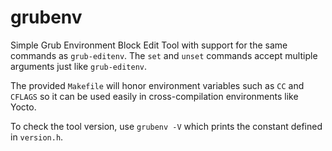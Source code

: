 # grubenv
Simple Grub Environment Block Edit Tool with support for the same commands as
`grub-editenv`.  The `set` and `unset` commands accept multiple arguments just
like `grub-editenv`.

The provided `Makefile` will honor environment variables such as `CC` and
`CFLAGS` so it can be used easily in cross-compilation environments like Yocto.

To check the tool version, use `grubenv -V` which prints the constant defined in
`version.h`.
